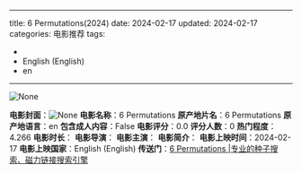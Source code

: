 
---
title: 6 Permutations(2024)
date: 2024-02-17
updated: 2024-02-17
categories: 电影推荐
tags:

- 
- English (English)
- en
---

<img src="https://image.tmdb.org/t/p/originalNone" alt="None" title="None">

**电影封面**：<img src="https://image.tmdb.org/t/p/w200None" alt="None" title="None">
**电影名称**：6 Permutations
**原产地片名**：6 Permutations
**原产地语言**：en
**包含成人内容**：False
**电影评分**：0.0
**评分人数**：0
**热门程度**：4.266
**电影时长**：
**电影导演**：
**电影主演**：
**电影简介**：
**电影上映时间**：2024-02-17
**电影上映国家**：English (English)
**传送门**：[6 Permutations |专业的种子搜索、磁力链接搜索引擎](https://movie.amd794.com:2083/?search=6%20Permutations&ordering=&mode=match_phrase&page_size=10&page=1)

